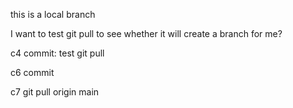 this is a local branch

I want to test git pull to see whether it will create a branch for me?

c4 commit: test git pull

c6 commit

c7 git pull origin main
